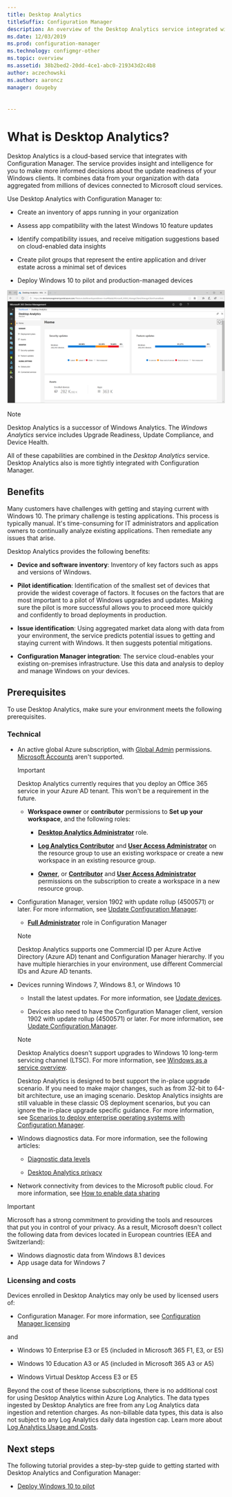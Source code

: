 ```yaml
---
title: Desktop Analytics
titleSuffix: Configuration Manager
description: An overview of the Desktop Analytics service integrated with Configuration Manager.
ms.date: 12/03/2019
ms.prod: configuration-manager
ms.technology: configmgr-other
ms.topic: overview
ms.assetid: 38b2bed2-20dd-4ce1-abc0-219343d2c4b8
author: aczechowski
ms.author: aaroncz
manager: dougeby


---
```


# What is Desktop Analytics?

Desktop Analytics is a cloud-based service that integrates with Configuration Manager. The service provides insight and intelligence for you to make more informed decisions about the update readiness of your Windows clients. It combines data from your organization with data aggregated from millions of devices connected to Microsoft cloud services.

Use Desktop Analytics with Configuration Manager to:  

- Create an inventory of apps running in your organization  

- Assess app compatibility with the latest Windows 10 feature updates  

- Identify compatibility issues, and receive mitigation suggestions based on cloud-enabled data insights  

- Create pilot groups that represent the entire application and driver estate across a minimal set of devices  

- Deploy Windows 10 to pilot and production-managed devices  

![Screenshot of the Desktop Analytics home page in the Azure portal](media/portal-home.png)

> [!Note]  
> Desktop Analytics is a successor of Windows Analytics. The *Windows Analytics* service includes Upgrade Readiness, Update Compliance, and Device Health.
>
> All of these capabilities are combined in the *Desktop Analytics* service. Desktop Analytics also is more tightly integrated with Configuration Manager.



## Benefits

Many customers have challenges with getting and staying current with Windows 10. The primary challenge is testing applications. This process is typically manual. It's time-consuming for IT administrators and application owners to continually analyze existing applications. Then remediate any issues that arise.

Desktop Analytics provides the following benefits:

- **Device and software inventory**: Inventory of key factors such as apps and versions of Windows.  

- **Pilot identification**: Identification of the smallest set of devices that provide the widest coverage of factors. It focuses on the factors that are most important to a pilot of Windows upgrades and updates. Making sure the pilot is more successful allows you to proceed more quickly and confidently to broad deployments in production.  

- **Issue identification**: Using aggregated market data along with data from your environment, the service predicts potential issues to getting and staying current with Windows. It then suggests potential mitigations.  

- **Configuration Manager integration**: The service cloud-enables your existing on-premises infrastructure. Use this data and analysis to deploy and manage Windows on your devices.  



## Prerequisites

To use Desktop Analytics, make sure your environment meets the following prerequisites.


### Technical

- An active global Azure subscription, with [Global Admin](/azure/active-directory/users-groups-roles/directory-assign-admin-roles#company-administrator-permissions) permissions. [Microsoft Accounts](https://docs.microsoft.com/windows/security/identity-protection/access-control/microsoft-accounts) aren't supported.  

    > [!Important]  
    > Desktop Analytics currently requires that you deploy an Office 365 service in your Azure AD tenant. This won't be a requirement in the future.

    - **Workspace owner** or **contributor** permissions to **Set up your workspace**, and the following roles:  

      - [**Desktop Analytics Administrator**](https://docs.microsoft.com/azure/active-directory/users-groups-roles/directory-assign-admin-roles#desktop-analytics-administrator-permissions) role.

      - [**Log Analytics Contributor**](https://docs.microsoft.com/azure/role-based-access-control/built-in-roles#log-analytics-contributor) and [**User Access Administrator**](https://docs.microsoft.com/azure/role-based-access-control/built-in-roles#user-access-administrator) on the resource group to use an existing workspace or create a new workspace in an existing resource group.

      - [**Owner**](https://docs.microsoft.com/azure/role-based-access-control/built-in-roles#owner), or [**Contributor**](https://docs.microsoft.com/azure/role-based-access-control/built-in-roles#contributor) and [**User Access Administrator**](https://docs.microsoft.com/azure/role-based-access-control/built-in-roles#user-access-administrator) permissions on the subscription to create a workspace in a new resource group.  

- Configuration Manager, version 1902 with update rollup (4500571) or later. For more information, see [Update Configuration Manager](/sccm/desktop-analytics/connect-configmgr#bkmk_hotfix).  

    - [**Full Administrator**](/sccm/core/understand/fundamentals-of-role-based-administration#bkmk_Planroles) role in Configuration Manager  

    > [!Note]  
    > Desktop Analytics supports one Commercial ID per Azure Active Directory (Azure AD) tenant and Configuration Manager hierarchy. If you have multiple hierarchies in your environment, use different Commercial IDs and Azure AD tenants.<!-- 4958160 -->

- Devices running Windows 7, Windows 8.1, or Windows 10  

    - Install the latest updates. For more information, see [Update devices](/sccm/desktop-analytics/enroll-devices#update-devices).  

    - Devices also need to have the Configuration Manager client, version 1902 with update rollup (4500571) or later. For more information, see [Update Configuration Manager](/sccm/desktop-analytics/connect-configmgr#bkmk_hotfix).  

    > [!Note]  
    > Desktop Analytics doesn't support upgrades to Windows 10 long-term servicing channel (LTSC). For more information, see [Windows as a service overview](https://docs.microsoft.com/windows/deployment/update/waas-overview#long-term-servicing-channel).
    >
    > Desktop Analytics is designed to best support the in-place upgrade scenario. If you need to make major changes, such as from 32-bit to 64-bit architecture, use an imaging scenario. Desktop Analytics insights are still valuable in these classic OS deployment scenarios, but you can ignore the in-place upgrade specific guidance. For more information, see [Scenarios to deploy enterprise operating systems with Configuration Manager](/sccm/osd/deploy-use/scenarios-to-deploy-enterprise-operating-systems).

- Windows diagnostics data. For more information, see the following articles:  

    - [Diagnostic data levels](/sccm/desktop-analytics/enable-data-sharing#diagnostic-data-levels)  

    - [Desktop Analytics privacy](/sccm/desktop-analytics/privacy)  

- Network connectivity from devices to the Microsoft public cloud. For more information, see [How to enable data sharing](/sccm/desktop-analytics/enable-data-sharing)  

> [!Important]   
> Microsoft has a strong commitment to providing the tools and resources that put you in control of your privacy. As a result, Microsoft doesn't collect the following data from devices located in European countries (EEA and Switzerland):
>
> - Windows diagnostic data from Windows 8.1 devices
> - App usage data for Windows 7

### Licensing and costs

Devices enrolled in Desktop Analytics may only be used by licensed users of:

- Configuration Manager. For more information, see [Configuration Manager licensing](/configmgr/core/understand/product-and-licensing-faq)

and 

- Windows 10 Enterprise E3 or E5 (included in Microsoft 365 F1, E3, or E5)

- Windows 10 Education A3 or A5 (included in Microsoft 365 A3 or A5)

- Windows Virtual Desktop Access E3 or E5  

Beyond the cost of these license subscriptions, there is no additional cost for using Desktop Analytics within Azure Log Analytics. The data types ingested by Desktop Analytics are free from any Log Analytics data ingestion and retention charges. As non-billable data types, this data is also not subject to any Log Analytics daily data ingestion cap. Learn more about [Log Analytics Usage and Costs](https://docs.microsoft.com/azure/azure-monitor/platform/manage-cost-storage).


## Next steps

The following tutorial provides a step-by-step guide to getting started with Desktop Analytics and Configuration Manager:  

- [Deploy Windows 10 to pilot](/sccm/desktop-analytics/tutorial-windows10)  
